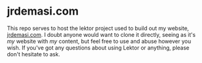# jrdemasi.com
This repo serves to host the lektor project used to build out my website, [jrdemasi.com](https://jrdemasi.com).  I doubt anyone would want to clone it directly, seeing as it's *my* website with *my* content, but feel free to use and abuse however you wish.  If you've got any questions about using Lektor or anything, please don't hesitate to ask. 
